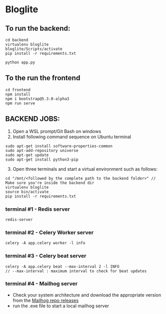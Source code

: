 # Bloglite

## To run the backend:
```
cd backend
virtualenv bloglite
bloglite/Scripts/activate
pip install -r requirements.txt

python app.py
```

## To the run the frontend
```
cd frontend
npm install
npm i bootstrap@5.3.0-alpha3
npm run serve
```

## BACKEND JOBS:

1. Open a WSL prompt/Git Bash on windows
2. Install following command sequence on Ubuntu terminal
```
sudo apt-get install software-properties-common
sudo apt-add-repository universe
sudo apt-get update
sudo apt-get install python3-pip
```
3. Open three terminals and start a virtual environment such as follows:
```
cd "/mnt/<followed by the complete path to the backend folder>" // Make sure you're inside the backend dir
virtualenv bloglite
source bin/activate
pip install -r requirements.txt
```

### terminal #1 - Redis server
```
redis-server
```

### terminal #2 - Celery Worker server
```
celery -A app.celery worker -l info
```

### terminal #3 - Celery beat server
```
celery -A app.celery beat --max-interval 2 -l INFO
// --max-interval : maximum interval to check for beat updates
```

### terminal #4 - Mailhog server

- Check your system architecture and download the appropriate version from the [Mailhog repo releases](https://github.com/mailhog/MailHog/releases/v1.0.0)
- run the .exe file to start a local mailhog server

